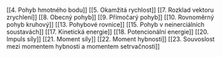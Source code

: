 [[4. Pohyb hmotného bodu]]
[[5. Okamžitá rychlost]]
[[7. Rozklad vektoru zrychlení]]
[[8. Obecný pohyb]]
[[9. Přímočarý pohyb]]
[[10. Rovnoměrný pohyb kruhový]]
[[13. Pohybové rovnice]]
[[15. Pohyb v neinerciálních soustavách]]
[[17. Kinetická energie]]
[[18. Potencionální energie]]
[[20. Impuls síly]]
[[21. Moment síly]]
[[22. Moment hybnosti]]
[[23. Souvoslost mezi momentem hybnosti a momentem setrvačnosti]]
